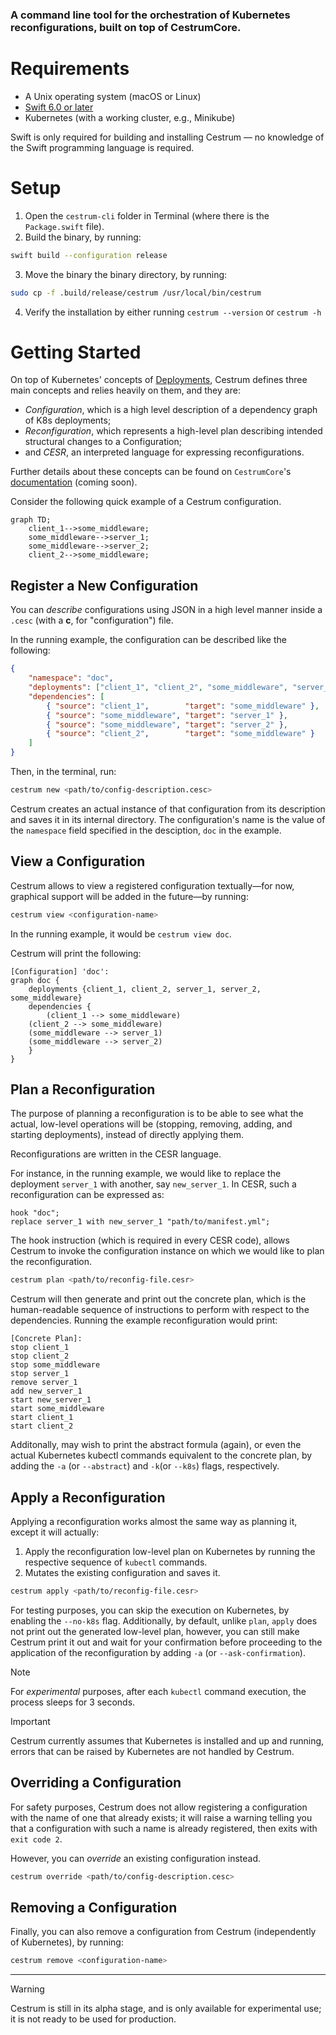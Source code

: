 ### A command line tool for the orchestration of Kubernetes reconfigurations, built on top of **CestrumCore**.

# Requirements
- A Unix operating system (macOS or Linux)
- [Swift 6.0 or later](https://www.swift.org/install/macos/)
- Kubernetes (with a working cluster, e.g., Minikube)

Swift is only required for building and installing Cestrum — no knowledge of the Swift programming language is required.

# Setup
1) Open the `cestrum-cli` folder in Terminal (where there is the `Package.swift` file).
2) Build the binary, by running:
  ```bash
  swift build --configuration release
  ```
3) Move the binary the binary directory, by running:
  ```bash
  sudo cp -f .build/release/cestrum /usr/local/bin/cestrum
  ```
4) Verify the installation by either running `cestrum --version` or `cestrum -h`

# Getting Started
On top of Kubernetes' concepts of [Deployments](https://kubernetes.io/docs/concepts/workloads/controllers/deployment/), 
Cestrum defines three main concepts and relies heavily on them, and they are: 
- *Configuration*, which is a high level description of a dependency graph of K8s deployments;
- *Reconfiguration*, which represents a high-level plan describing intended structural changes to a Configuration;
- and *CESR*, an interpreted language for expressing reconfigurations.

Further details about these concepts can be found on `CestrumCore`'s [documentation](https://github.com/Wadye17/CestrumCore) (coming soon).


Consider the following quick example of a Cestrum configuration.

```mermaid
graph TD;
    client_1-->some_middleware;
    some_middleware-->server_1;
    some_middleware-->server_2;
    client_2-->some_middleware;
```

## Register a New Configuration
You can *describe* configurations using JSON in a high level manner inside a `.cesc` (with a **c**, for "configuration") file.

In the running example, the configuration can be described like the following:
```json
{
	"namespace": "doc",
	"deployments": ["client_1", "client_2", "some_middleware", "server_1", "server_2"],
	"dependencies": [
		{ "source": "client_1",        "target": "some_middleware" },
		{ "source": "some_middleware", "target": "server_1" },
		{ "source": "some_middleware", "target": "server_2" },
		{ "source": "client_2",        "target": "some_middleware" }
	]
}
```

Then, in the terminal, run:
```bash
cestrum new <path/to/config-description.cesc>
```
Cestrum creates an actual instance of that configuration from its description
and saves it in its internal directory. The configuration's name is the value of the `namespace` field specified in the desciption, `doc` in the example.


## View a Configuration
Cestrum allows to view a registered configuration textually—for now, graphical support will be added in the future—by running:
```bash
cestrum view <configuration-name>
```
In the running example, it would be `cestrum view doc`.

Cestrum will print the following:
```
[Configuration] 'doc':
graph doc {
    deployments {client_1, client_2, server_1, server_2, some_middleware}
    dependencies {
      	(client_1 --> some_middleware)
	(client_2 --> some_middleware)
	(some_middleware --> server_1)
	(some_middleware --> server_2)
    }
}
```

## Plan a Reconfiguration
The purpose of planning a reconfiguration is to be able to see what the actual, 
low-level operations will be (stopping, removing, adding, and starting deployments),
instead of directly applying them.

Reconfigurations are written in the CESR language.

For instance, in the running example, we would like to replace the deployment `server_1` with another, say `new_server_1`.
In CESR, such a reconfiguration can be expressed as:

```
hook "doc";
replace server_1 with new_server_1 "path/to/manifest.yml";
```

The hook instruction (which is required in every CESR code), 
allows Cestrum to invoke the configuration instance on which we would like to plan the reconfiguration.

```bash
cestrum plan <path/to/reconfig-file.cesr>
```

Cestrum will then generate and print out the concrete plan, which is the human-readable sequence of instructions to perform with respect to the dependencies.
Running the example reconfiguration would print:

```
[Concrete Plan]:
stop client_1
stop client_2
stop some_middleware
stop server_1
remove server_1
add new_server_1
start new_server_1
start some_middleware
start client_1
start client_2
```

Additonally, may wish to print the abstract formula (again), or even the actual Kubernetes kubectl commands equivalent to the concrete plan, 
by adding the `-a` (or `--abstract`) and `-k`(or `--k8s`) flags, respectively.

## Apply a Reconfiguration
Applying a reconfiguration works almost the same way as planning it, except it will actually:
1) Apply the reconfiguration low-level plan on Kubernetes by running the respective sequence of `kubectl` commands.
2) Mutates the existing configuration and saves it.

```bash
cestrum apply <path/to/reconfig-file.cesr>
```

For testing purposes, you can skip the execution on Kubernetes, by enabling the `--no-k8s` flag.
Additionally, by default, unlike `plan`, `apply` does not print out the generated low-level plan,
however, you can still make Cestrum print it out and wait for your confirmation before proceeding 
to the application of the reconfiguration by adding `-a` (or `--ask-confirmation`).

> [!NOTE]
> For *experimental* purposes, after each `kubectl` command execution, the process sleeps for 3 seconds.

> [!IMPORTANT]
> Cestrum currently assumes that Kubernetes is installed and up and running, errors that can be raised by Kubernetes are not handled by Cestrum.

## Overriding a Configuration
For safety purposes, Cestrum does not allow registering a configuration with the name of one that 
already exists; it will raise a warning telling you that a configuration with such a name is already registered, then exits with `exit code 2`.

However, you can *override* an existing configuration instead.

```bash
cestrum override <path/to/config-description.cesc>
```

## Removing a Configuration
Finally, you can also remove a configuration from Cestrum (independently of Kubernetes), by running:
```bash
cestrum remove <configuration-name>
```

---

> [!WARNING]
> Cestrum is still in its alpha stage, and is only available for experimental use; it is not ready to be used for production.
